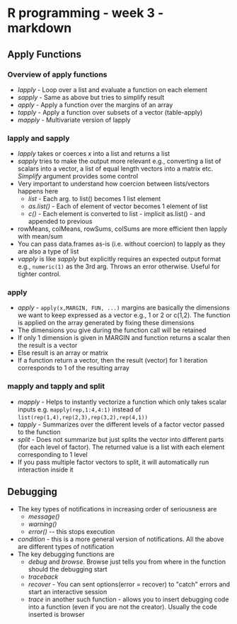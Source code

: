 # R programming - week 3 - markdown

## Apply Functions 

### Overview of apply functions 

* *lapply* - Loop over a list and evaluate a function on each element
* *sapply* - Same as above but tries to simplify result
* *apply* - Apply a function over the margins of an array 
* *tapply* - Apply a function over subsets of a vector (table-apply)
* *mapply* - Multivariate version of lapply 


### lapply and sapply
* *lapply* takes or coerces _x_ into a list and returns a list 
* *sapply* tries to make the output more relevant e.g., converting a list of scalars into a vector, a list of equal length vectors into a matrix etc. _Simplify_ argument provides some control  
* Very important to understand how coercion between lists/vectors happens here 
    * *list* - Each arg. to list() becomes 1 list element
    * *as.list()* - Each of element of vector becomes 1 element of list
    * *c()* - Each element is converted to list - implicit as.list() - and appended to              previous
* rowMeans, colMeans, rowSums, colSums are more efficient then lapply with mean/sum
* You can pass data.frames as-is (i.e. without coercion) to lapply as they are also a type of list
* *vapply* is like *sapply* but explicitly requires an expected output format e.g., ```numeric(1)``` as the 3rd arg. Throws an error otherwise. Useful for tighter control.  

### apply 
* *apply* - ```apply(x,MARGIN, FUN, ...)``` margins are basically the dimensions we want to keep expressed as a vector e.g., 1 or 2 or c(1,2). The function is applied on the array generated by fixing these dimensions 
* The dimensions you give during the function call will be retained
* If only 1 dimension is given in MARGIN and function returns a scalar then the result is a vector
* Else result is an array or matrix
* If a function return a vector, then the result (vector) for 1 iteration corresponds to 1 of the resulting array

### mapply and tapply and split 
* *mapply* - Helps to instantly vectorize a function which only takes scalar inputs e.g.
```mapply(rep,1:4,4:1)``` instead of ```list(rep(1,4),rep(2,3),rep(3,2),rep(4,1))```
* *tapply* - Summarizes over the different levels of a factor vector passed to the function
* *split* - Does not summarize but just splits the vector into different parts (for each level of factor). The returned value is a list with each element corresponding to 1 level
* If you pass multiple factor vectors to split, it will automatically run interaction inside it 

## Debugging 

* The key types of notifications in increasing order of seriousness are
    * *message()* 
    * *warning()*
    * *error()* -- this stops execution 
* *condition* - this is a more general version of notifications. All the above are different types of notification
* The key debugging functions are 
    * *debug* and *browse*. Browse just tells you from where in the function should the debugging start 
    * *traceback*
    * *recover* - You can sent options(error = recover) to "catch" errors and start an interactive session 
    * *trace* in another such function - allows you to insert debugging code into a function (even if you are not the creator). Usually the code inserted is browser 

